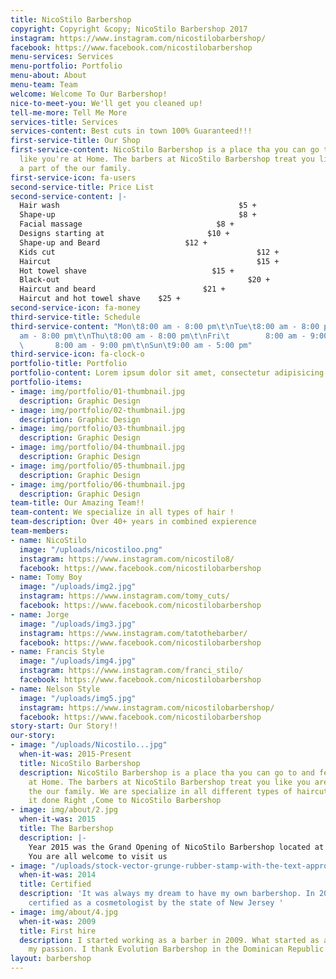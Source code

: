 ```yaml
---
title: NicoStilo Barbershop
copyright: Copyright &copy; NicoStilo Barbershop 2017
instagram: https://www.instagram.com/nicostilobarbershop/
facebook: https://www.facebook.com/nicostilobarbershop
menu-services: Services
menu-portfolio: Portfolio
menu-about: About
menu-team: Team
welcome: Welcome To Our Barbershop!
nice-to-meet-you: We'll get you cleaned up!
tell-me-more: Tell Me More
services-title: Services
services-content: Best cuts in town 100% Guaranteed!!!
first-service-title: Our Shop
first-service-content: NicoStilo Barbershop is a place tha you can go to and feel
  like you're at Home. The barbers at NicoStilo Barbershop treat you like you are
  a part of the our family.
first-service-icon: fa-users
second-service-title: Price List
second-service-content: |-
  Hair wash                                        $5 +
  Shape-up                                         $8 +
  Facial massage                              $8 +
  Designs starting at                       $10 +
  Shape-up and Beard                   $12 +
  Kids cut                                             $12 +
  Haircut                                              $15 +
  Hot towel shave                            $15 +
  Black-out                                          $20 +
  Haircut and beard                        $21 +
  Haircut and hot towel shave    $25 +
second-service-icon: fa-money
third-service-title: Schedule
third-service-content: "Mon\t8:00 am - 8:00 pm\t\nTue\t8:00 am - 8:00 pm\t\nWed\t8:00
  am - 8:00 pm\t\nThu\t8:00 am - 8:00 pm\t\nFri\t        8:00 am - 9:00 pm\t\nSat\t
  \       8:00 am - 9:00 pm\t\nSun\t9:00 am - 5:00 pm"
third-service-icon: fa-clock-o
portfolio-title: Portfolio
portfolio-content: Lorem ipsum dolor sit amet, consectetur adipisicing elit.
portfolio-items:
- image: img/portfolio/01-thumbnail.jpg
  description: Graphic Design
- image: img/portfolio/02-thumbnail.jpg
  description: Graphic Design
- image: img/portfolio/03-thumbnail.jpg
  description: Graphic Design
- image: img/portfolio/04-thumbnail.jpg
  description: Graphic Design
- image: img/portfolio/05-thumbnail.jpg
  description: Graphic Design
- image: img/portfolio/06-thumbnail.jpg
  description: Graphic Design
team-title: Our Amazing Team!!
team-content: We specialize in all types of hair !
team-description: Over 40+ years in combined expierence
team-members:
- name: NicoStilo
  image: "/uploads/nicostiloo.png"
  instagram: https://www.instagram.com/nicostilo8/
  facebook: https://www.facebook.com/nicostilobarbershop
- name: Tomy Boy
  image: "/uploads/img2.jpg"
  instagram: https://www.instagram.com/tomy_cuts/
  facebook: https://www.facebook.com/nicostilobarbershop
- name: Jorge
  image: "/uploads/img3.jpg"
  instagram: https://www.instagram.com/tatothebarber/
  facebook: https://www.facebook.com/nicostilobarbershop
- name: Francis Style
  image: "/uploads/img4.jpg"
  instagram: https://www.instagram.com/franci_stilo/
  facebook: https://www.facebook.com/nicostilobarbershop
- name: Nelson Style
  image: "/uploads/img5.jpg"
  instagram: https://www.instagram.com/nicostilobarbershop/
  facebook: https://www.facebook.com/nicostilobarbershop
story-start: Our Story!!
our-story:
- image: "/uploads/Nicostilo...jpg"
  when-it-was: 2015-Present
  title: NicoStilo Barbershop
  description: NicoStilo Barbershop is a place tha you can go to and feel like you're
    at Home. The barbers at NicoStilo Barbershop treat you like you are a part of
    the our family. We are specialize in all different types of haircuts.If you want
    it done Right ,Come to NicoStilo Barbershop
- image: img/about/2.jpg
  when-it-was: 2015
  title: The Barbershop
  description: |-
    Year 2015 was the Grand Opening of NicoStilo Barbershop located at 279 New Brunswick Ave. Perth Amboy NJ 08861
    You are all welcome to visit us
- image: "/uploads/stock-vector-grunge-rubber-stamp-with-the-text-approved-written-inside-the-stamp-vector-illustration-117864064.jpg"
  when-it-was: 2014
  title: Certified
  description: 'It was always my dream to have my own barbershop. In 2014 I got officially
    certified as a cosmetologist by the state of New Jersey '
- image: img/about/4.jpg
  when-it-was: 2009
  title: First hire
  description: I started working as a barber in 2009. What started as a hobby became
    my passion. I thank Evolution Barbershop in the Dominican Republic for the opportunity.
layout: barbershop
---
```


